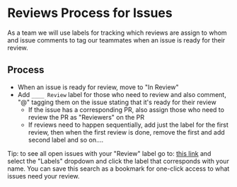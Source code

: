 # Reviews Process for Issues

As a team we will use labels for tracking which reviews are assign to whom and issue comments to tag our teammates when an issue is ready for their review.

## Process

- When an issue is ready for review, move to "In Review"
- Add `____ Review` label for those who need to review and also comment, "@" tagging them on the issue stating that it's ready for their review
  - If the issue has a corresponding PR, also assign those who need to review the PR as "Reviewers" on the PR
  - If reviews need to happen sequentially, add just the label for the first review, then when the first review is done, remove the first and add second label and so on....

Tip: to see all open issues with your "Review" label go to: [this link](https://github.com/18F/OPRE-Unicorn/issues?q=is%3Aopen+is%3Aissue) and  select the "Labels" dropdown and click the label that corresponds with your name. You can save this search as a bookmark for one-click access to what issues need your review.
